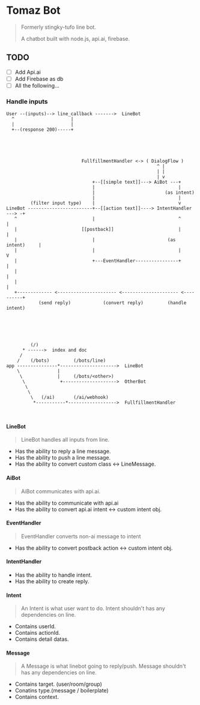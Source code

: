 # Tomaz Bot

> Formerly stingky-tufo line bot.
> 
> A chatbot built with node.js, api.ai, firebase.


## TODO
- [ ] Add Api.ai
- [ ] Add Firebase as db
- [ ] All the following... 

### Handle inputs

```
User --(inputs)--> line_callback ------->  LineBot
  ^                     |
  |                     |
  +--(response 200)-----+





                            FullfillmentHandler <-> ( DialogFlow )
                                                        ^ |
                                                        | |
                                                        | v
                                +--[[simple text]]---> AiBot ---+
                                |                               |
                                |                          (as intent)
                                |                               |
         (filter input type)    |                               v
LineBot ------------------------+--[[action text]]----> IntentHandler ---> -+
   ^                            |                               ^           |
   |                        [[postback]]                        |           |
   |                            |                           (as intent)     |
   |                            |                               |           V
   |                            +---EventHandler----------------+           |
   |                                                                        |
   |                                                                        |
   +------------- <---------------------- <--------------------- <----------+
            (send reply)            (convert reply)         (handle intent)
            
            
            
            
            

         (/)
      * ------>  index and doc 
     /
    /    (/bots)         (/bots/line)
app ---------------*--------------------->  LineBot
    \              | 
     \             |     (/bots/<other>)
      \             +-------------------->  OtherBot
       \              
        \
         \   (/ai)       (/ai/webhook)
          *-----------*------------------>  FullfillmentHandler

            

```


#### LineBot
> LineBot handles all inputs from line.
- Has the ability to reply a line message.
- Has the ability to push a line  message.
- Has the ability to convert custom class <-> LineMessage.


#### AiBot
> AiBot communicates with api.ai.
- Has the ability to communicate with api.ai
- Has the ability to convert api.ai intent <-> custom intent obj.


#### EventHandler
> EventHandler converts non-ai message to intent
- Has the ability to convert postback action <-> custom intent obj.


#### IntentHandler 
- Has the ability to handle intent.
- Has the ability to create reply.


#### Intent
> An Intent is what user want to do.
> Intent shouldn't has any dependencies on line.
- Contains userId.
- Contains actionId.
- Contains detail datas.


#### Message 
> A Message is what linebot going to reply/push.
> Message shouldn't has any dependencies on line.
- Contains target. (user/room/group)
- Conatins type.(message / boilerplate)
- Contains context.




